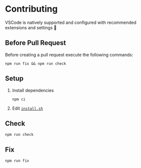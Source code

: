 # Contributing

VSCode is natively supported and configured with recommended extensions and settings :tada:

## Before Pull Request

Before creating a pull request execute the following commands:

```console
npm run fix && npm run check
```

## Setup

1. Install dependencies

   ```console
   npm ci
   ```

1. Edit [`install.sh`](./install.sh)

## Check

```console
npm run check
```

## Fix

```console
npm run fix
```
